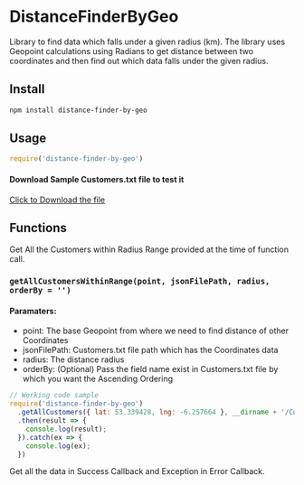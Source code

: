 # DistanceFinderByGeo


Library to find data which falls under a given radius (km). The library uses Geopoint calculations using Radians to get distance between two coordinates and then find out which data falls under the given radius.

## Install

```sh
npm install distance-finder-by-geo
```

## Usage


```js
require('distance-finder-by-geo')
```

#### Download Sample Customers.txt file to test it

<a href="https://raw.githubusercontent.com/jimcute/distance-finder-by-geo/master/Customers.txt">Click to Download the file</a>

## Functions

Get All the Customers within Radius Range provided at the time of function call.

### `getAllCustomersWithinRange(point, jsonFilePath, radius, orderBy = '')`

#### Paramaters:
- point: The base Geopoint from where we need to find distance of other Coordinates
- jsonFilePath: Customers.txt file path which has the Coordinates data
- radius: The distance radius
- orderBy: (Optional) Pass the field name exist in Customers.txt file by which you want the Ascending Ordering


```js
// Working code sample
require('distance-finder-by-geo')
  .getAllCustomers({ lat: 53.339428, lng: -6.257664 }, __dirname + '/Customers.txt', 100, 'user_id')
  .then(result => {
    console.log(result);
  }).catch(ex => {
    console.log(ex);
  })
```

Get all the data in Success Callback and Exception in Error Callback.

